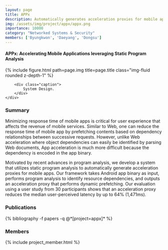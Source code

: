 ```yaml
---
layout: page
title: APPx
description: Automatically generates acceleration proxies for mobile apps
img: /assets/img/project/appx/appx.png
importance: 10000
category: "Networked Systems & Security"
members: ['Byungkwon', 'Daeyang', 'Dongsu']
---
```

<h4>APPx: Accelerating Mobile Applications leveraging Static Program Analysis</h4>

<div class="row justify-content-sm-center">
    <div class="col-md mt-3 col-md-6">
        {% include figure.html path=page.img title=page.title class="img-fluid rounded z-depth-1" %}
        
        <div class="caption">
            System Design.
        </div>
    </div>
</div>

<h3>Summary</h3>
Minimizing response time of mobile apps is critical for user experience that affects the revenue of mobile services. Similar to Web, one can reduce the response time of mobile app by prefetching contents based on dependency relationships between successive requests. However, unlike Web acceleration where object dependencies can easily be identified by parsing Web documents, App acceleration is much more difficult because the dependency is encoded in the app binary.

Motivated by recent advances in program analysis, we develop a system that utilizes static program analysis to automatically generate acceleration proxies for mobile apps. Our framework takes Android app binary as input, performs program analysis to identify resource dependencies, and outputs an acceleration proxy that performs dynamic prefetching. Our evaluation using a user study from 30 participants shows that an acceleration proxy reduces the median user-perceived latency by up to 64% (1,471ms).

<h3>Publications</h3>
<div class="publications">
{% bibliography -f papers -q @*[project=appx]* %}
</div>

<h3>Members</h3>
{% include project_member.html %}
